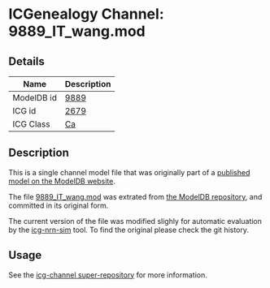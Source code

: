 # ICGenealogy Channel: 9889\_IT\_wang.mod

## Details

Name | Description
---- | -----------
ModelDB id | [9889](http://senselab.med.yale.edu/ModelDB/ShowModel.cshtml?model=9889)
ICG id | [2679](http://icg.neurotheory.ox.ac.uk/channels/3/2679)
ICG Class | [Ca](http://icg.neurotheory.ox.ac.uk/channels/3)

## Description

This is a single channel model file that was originally part of a [published model on the ModelDB website](http://senselab.med.yale.edu/mModelDB/ShowModel.cshtml?model=9889).


The file [9889\_IT\_wang.mod](9889_IT_wang.mod) was extrated from [the ModelDB repository](http://senselab.med.yale.edu/ModelDB/ShowModel.cshtml?model=9889), and committed in its original form.

The current version of the file was modified slighly for automatic evaluation by the [icg-nrn-sim](https://github.com/icgenealogy/icg-nrn-sim) tool. To find the original please check the git history.


## Usage

See the [icg-channel super-repository](https://github.com/icgenealogy/icg-channels) for more information.